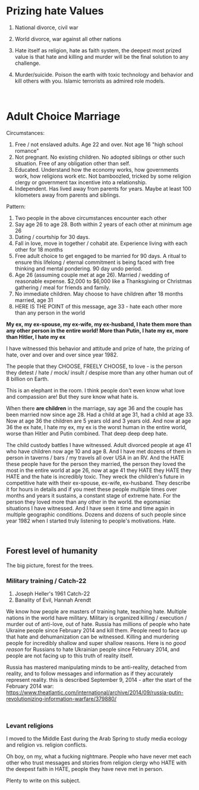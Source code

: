 # Prizing hate Values

1. National divorce, civil war

2. World divorce, war against all other nations

3. Hate itself as religion, hate as faith system, the deepest most prized value is that hate and killing and murder will be the final solution to any challenge.

4. Murder/suicide. Poison the earth with toxic technology and behavior and kill others with you. Islamic terrorists as admired role models.

&nbsp;

# Adult Choice Marriage

Circumstances:

1. Free / not enslaved adults. Age 22 and over. Not age 16 "high school romance"
2. Not pregnant. No existing children. No adopted siblings or other such situation. Free of any obligation other than self.
3. Educated. Understand how the economy works, how governments work, how religions work etc. Not bamboozled, tricked by some religion clergy or government tax incentive into a relationship.
4. Independent. Has lived away from parents for years. Maybe at least 100 kilometers away from parents and siblings.

Pattern:

1. Two people in the above circumstances encounter each other
2. Say age 26 to age 28. Both within 2 years of each other at minimum age 26
3. Dating / courtship for 30 days.
4. Fall in love, move in together / cohabit ate. Experience living with each other for 18 months
5. Free adult choice to get engaged to be married for 90 days. A ritual to ensure this lifelong / eternal commitment is being faced with free thinking and mental pondering. 90 day undo period.
6. Age 26 (assuming couple met at age 26). Married / wedding of reasonable expense. $2,000 to $6,000 like a Thanksgiving or Christmas gathering / meal for friends and family.
7. No immediate children. May choose to have children after 18 months married, age 31
8. HERE IS THE POINT of this message, age 33 - hate each other more than any person in the world

**My ex, my ex-spouse, my ex-wife, my ex-husband, I hate them more than any other person in the entire world! More than Putin, I hate my ex, more than Hitler, I hate my ex**

I have witnessed this behavior and attitude and prize of hate, the prizing of hate, over and over and over since year 1982. 

The people that they CHOOSE, FREELY CHOOSE, to love - is the person they detest / hate / mock/ insult / despise more than any other human out of 8 billion on Earth.

This is an elephant in the room. I think people don't even know what love and compassion are! But they sure know what hate is.

When there **are children** in the marriage, say age 36 and the couple has been married now since age 28. Had a child at age 31, had a child at age 33. Now at age 36 the children are 5 years old and 3 years old. And now at age 36 the ex hate, I hate my ex, my ex is the worst human in the entire world, worse than Hitler and Putin combined. That deep deep deep hate.

The child custody battles I have witnessed. Adult divorced people at age 41 who have children now age 10 and age 8. And I have met dozens of them in person in taverns / bars / my travels all over USA in an RV. And the HATE these people have for the person they married, the person they loved the most in the entire world at age 26, now at age 41 they HATE they HATE they HATE and the hate is incredibly toxic. They wreck the children's future in competitive hate with their ex-spouse, ex-wife, ex-husband. They describe it for hours in details and if you meet these people multiple times over months and years it sustains, a constant stage of extreme hate. For the person they loved more than any other in the world. the egomaniac situations I have witnessed. And I have seen it time and time again in multiple geographic conditions. Dozens and dozens of such people since year 1982 when I started truly listening to people's motivations. Hate.


&nbsp;

## Forest level of humanity

The big picture, forest for the trees.

### Military training / Catch-22

1. Joseph Heller's 1961 Catch-22
2. Banality of Evil, Hannah Arendt 

We know how people are masters of training hate, teaching hate. Multiple nations in the world have military. Military is organized killing / execution / murder out of anti-love, out of hate. Russia has millions of people who hate Ukraine people since February 2014 and kill them. People need to face up that hate and dehumanization can be witnessed. Killing and murdering people for incredibly shallow and super shallow reasons. Here is  no *good reason* for Russians to hate Ukrainian people since February 2014, and people are not facing up to this truth of reality itself.

Russia has mastered manipulating minds to be anti-reality, detached from reality, and to follow messages and information as if they accurately represent reality. this is described September 9, 2014 - after the start of the February 2014 war: https://www.theatlantic.com/international/archive/2014/09/russia-putin-revolutionizing-information-warfare/379880/

&nbsp;

### Levant religions

I moved to the Middle East during the Arab Spring to study media ecology and religion vs. religion conflicts.

Oh boy, on my, what a fucking nightmare. People who have never met each other who trust messages and stories from religion clergy who HATE with the deepest faith in HATE, people they have neve met in person.

Plenty to write on this subject.
